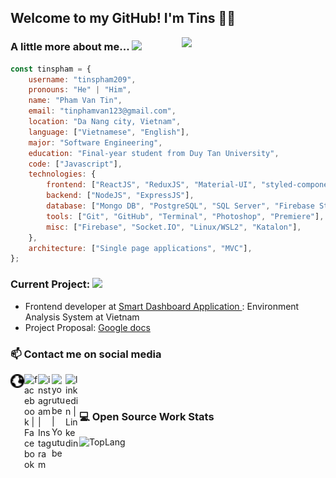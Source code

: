 ## Welcome to my GitHub! I'm Tins 👨‍💻

<img align='right' src="https://media.giphy.com/media/M9gbBd9nbDrOTu1Mqx/giphy.gif" width="230">

### A little more about me... <img src="https://media.giphy.com/media/VgCDAzcKvsR6OM0uWg/giphy.gif" width="50">

```js
const tinspham = {
	username: "tinspham209",
	pronouns: "He" | "Him",
	name: "Pham Van Tin",
	email: "tinphamvan123@gmail.com",
	location: "Da Nang city, Vietnam",
	language: ["Vietnamese", "English"],
	major: "Software Engineering",
	education: "Final-year student from Duy Tan University",
	code: ["Javascript"],
	technologies: {
		frontend: ["ReactJS", "ReduxJS", "Material-UI", "styled-components"],
		backend: ["NodeJS", "ExpressJS"],
		database: ["Mongo DB", "PostgreSQL", "SQL Server", "Firebase Storage"],
		tools: ["Git", "GitHub", "Terminal", "Photoshop", "Premiere"],
		misc: ["Firebase", "Socket.IO", "Linux/WSL2", "Katalon"],
	},
	architecture: ["Single page applications", "MVC"],
};
```

### Current Project: <img src="https://media.giphy.com/media/WUlplcMpOCEmTGBtBW/giphy.gif" width="30">

- Frontend developer at <a href="http://sda-research.ml/">Smart Dashboard Application </a>: Environment Analysis System at Vietnam
- Project Proposal: <a href="https://docs.google.com/document/d/1tQOYTQQ053oVq-IgPckF-CdjePMqiaZQ1QnrVysQJ8U/edit#heading=h.b2p1ajfljp21">Google docs</a>

### 📫 Contact me on social media

[<img align="left" alt="tinspham.info" width="22px" src="https://raw.githubusercontent.com/iconic/open-iconic/master/svg/globe.svg" style="background-color: blue" />][website]
[<img align="left" alt="facebook | Facebook" width="22px" src="https://cdn.jsdelivr.net/npm/simple-icons@v3/icons/facebook.svg" />][facebook]
[<img align="left" alt="instagram | Instagram" width="22px" src="https://cdn.jsdelivr.net/npm/simple-icons@v3/icons/instagram.svg" />][instagram]
[<img align="left" alt="youtube | Youtube" width="22px" src="https://simpleicons.org/icons/youtube.svg" />][youtube]
[<img align="left" alt="linkedin | Linkedin" width="22px" src="https://simpleicons.org/icons/logmein.svg" />][linkedin]
<br />
<br />

### 💻 Open Source Work Stats

<img align="left" alt="TopLang" src="https://github-readme-stats.vercel.app/api?username=tinspham209" />

[website]: https://tinspham.info
[facebook]: https://fb.com/tinspham.209
[instagram]: https://instagram.com/phamthitins
[youtube]: https://www.youtube.com/channel/UC7Yl-1r1qQwSB1Rej2UlaNQ/
[linkedin]: https://www.linkedin.com/in/phamvantins/
[webdevplaylist]: https://tinspham.info
